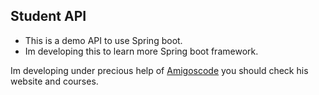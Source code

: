 ## Student API 


 - This is a demo API to use Spring boot.
 - Im developing this to learn more Spring boot framework.



Im developing under precious help of [Amigoscode](https://github.com/amigoscode)
you should check his website and courses.
